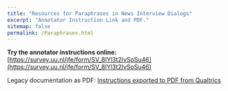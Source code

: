 ```yaml
---
title: "Resources for Paraphrases in News Interview Dialogs"
excerpt: "Annotator Instruction Link and PDF."
sitemap: false
permalink: /Paraphrases.html
---
```


**Try the annotator instructions online:** [https://survey.uu.nl/jfe/form/SV_8IYl3t2IvSpSu46](https://survey.uu.nl/jfe/form/SV_8IYl3t2IvSpSu46) 

Legacy documentation as PDF: [Instructions exported to PDF from Qualtrics](https://annawegmann.github.io/pdf/24-11_Paraphrases-in-News-Interviews_Annotator-Instructions.pdf)

